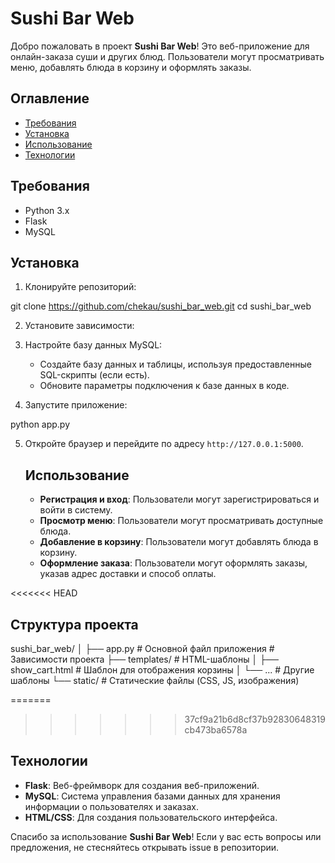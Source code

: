 # Sushi Bar Web

Добро пожаловать в проект **Sushi Bar Web**! Это веб-приложение для онлайн-заказа суши и других блюд. Пользователи могут просматривать меню, добавлять блюда в корзину и оформлять заказы.

## Оглавление

- [Требования](#требования)
- [Установка](#установка)
- [Использование](#использование)
- [Технологии](#технологии)

## Требования

- Python 3.x
- Flask
- MySQL

## Установка

1. Клонируйте репозиторий:


git clone https://github.com/chekau/sushi_bar_web.git
cd sushi_bar_web
   

2. Установите зависимости:

   
   

3. Настройте базу данных MySQL:
   - Создайте базу данных и таблицы, используя предоставленные SQL-скрипты (если есть).
   - Обновите параметры подключения к базе данных в коде.

4. Запустите приложение:

   
python app.py
   

5. Откройте браузер и перейдите по адресу `http://127.0.0.1:5000`.

   ## Использование

   - **Регистрация и вход**: Пользователи могут зарегистрироваться и войти в систему.
   - **Просмотр меню**: Пользователи могут просматривать доступные блюда.
   - **Добавление в корзину**: Пользователи могут добавлять блюда в корзину.
   - **Оформление заказа**: Пользователи могут оформлять заказы, указав адрес доставки и способ оплаты.

<<<<<<< HEAD
## Структура проекта

   
sushi_bar_web/
│
├── app.py                # Основной файл приложения
      # Зависимости проекта
├── templates/            # HTML-шаблоны
│   ├── show_cart.html    # Шаблон для отображения корзины
│   └── ...               # Другие шаблоны
└── static/               # Статические файлы (CSS, JS, изображения)

=======
  
>>>>>>> 37cf9a21b6d8cf37b92830648319cb473ba6578a
## Технологии

- **Flask**: Веб-фреймворк для создания веб-приложений.
- **MySQL**: Система управления базами данных для хранения информации о пользователях и заказах.
- **HTML/CSS**: Для создания пользовательского интерфейса.


Спасибо за использование **Sushi Bar Web**! Если у вас есть вопросы или предложения, не стесняйтесь открывать issue в репозитории.
